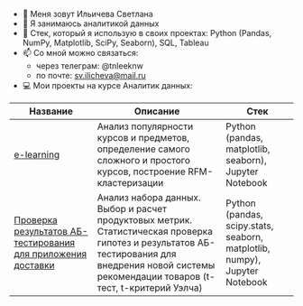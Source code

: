 - 👋 Меня зовут Ильичева Светлана
- 👀 Я занимаюсь аналитикой данных
- 🌱 Стек, который я использую в своих проектах: Python (Pandas, NumPy, Matplotlib, SciPy, Seaborn), SQL, Tableau
- 📫 Со мной можно связаться:
    - через телеграм: @tnleeknw
    - по почте: sv.ilicheva@mail.ru
- 💻 Мои проекты на курсе Аналитик данных:

| Название | Описание | Стек |
| ---------------------- | --------- | ---- |
| [e-learning](https://github.com/ilichevasv/e-learning) | Анализ популярности курсов и предметов, определение самого сложного и простого курсов, построение RFM-кластеризации | Python (pandas, matplotlib, seaborn), Jupyter Notebook |
| [Проверка результатов АБ-тестирования для приложения доставки](https://github.com/ilichevasv/ab_delivery_app) | Анализ набора данных. Выбор и расчет продуктовых метрик. Статистическая проверка гипотез и результатов АБ-тестирования для внедрения новой системы рекомендации товаров (t-тест, t-критерий Уэлча) | Python (pandas, scipy.stats, seaborn, matplotlib, numpy), Jupyter Notebook |
